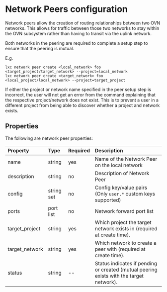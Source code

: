 # Network Peers configuration

Network peers allow the creation of routing relationships between two OVN networks.
This allows for traffic between those two networks to stay within the OVN subsystem rather than having to transit
via the uplink network.

Both networks in the peering are required to complete a setup step to ensure that the peering is mutual.

E.g.

```
lxc network peer create <local_network> foo <target_project/target_network> --project=local_network
lxc network peer create <target_network> foo <local_project/local_network> --project=target_project
```

If either the project or network name specified in the peer setup step is incorrect, the user will not get an error
from the command explaining that the respective project/network does not exist. This is to prevent a user in a
different project from being able to discover whether a project and network exists.

## Properties
The following are network peer properties:

Property         | Type       | Required | Description
:--              | :--        | :--      | :--
name             | string     | yes      | Name of the Network Peer on the local network
description      | string     | no       | Description of Network Peer
config           | string set | no       | Config key/value pairs (Only `user.*` custom keys supported)
ports            | port list  | no       | Network forward port list
target_project   | string     | yes      | Which project the target network exists in (required at create time).
target_network   | string     | yes      | Which network to create a peer with (required at create time).
status           | string     | --       | Status indicates if pending or created (mutual peering exists with the target network).
